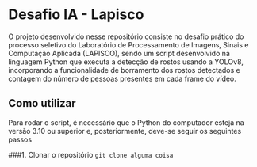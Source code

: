 # Desafio IA - Lapisco

O projeto desenvolvido nesse repositório consiste no desafio prático do processo seletivo do Laboratório de Processamento de Imagens, Sinais e Computação Aplicada (LAPISCO), sendo um script desenvolvido na linguagem Python que executa a detecção de rostos usando a YOLOv8, incorporando a funcionalidade de borramento dos rostos detectados e contagem do número de pessoas presentes em cada frame do vídeo.

## Como utilizar

Para rodar o script, é necessário que o Python do computador esteja na versão 3.10 ou superior e, posteriormente, deve-se seguir os seguintes passos

###1. Clonar o repositório 
```git clone alguma coisa```
